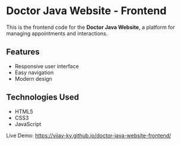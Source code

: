 # Doctor Java Website - Frontend

This is the frontend code for the **Doctor Java Website**, a platform for managing appointments and interactions.

## Features
- Responsive user interface
- Easy navigation
- Modern design

## Technologies Used
- HTML5
- CSS3
- JavaScript



Live Demo: https://vijay-ky.github.io/doctor-java-website-frontend/
